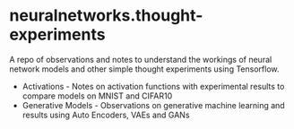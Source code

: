 # neuralnetworks.thought-experiments
A repo of observations and notes to understand the workings of neural network models and other simple thought experiments using Tensorflow.

 - Activations - Notes on activation functions with experimental results to compare models on MNIST and CIFAR10
 - Generative Models - Observations on generative machine learning and results using Auto Encoders, VAEs and GANs
